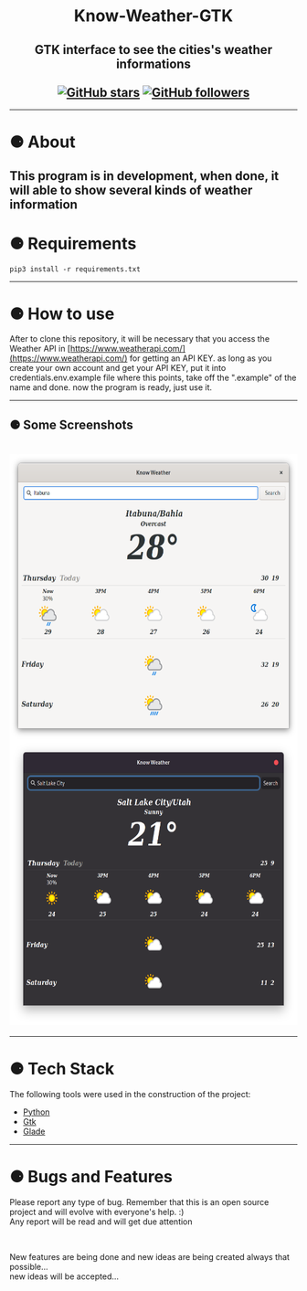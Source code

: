 <h1 align="center">Know-Weather-GTK</h1>
<h2 align="center">
GTK interface to see the cities's weather informations<br><br>
    <a href="https://github.com/PabloEmidio/Know-Weather-GTK/stargazers"><img alt="GitHub stars" src="https://img.shields.io/github/stars/PabloEmidio/Know-Weather-GTK?style=social"></a>
    <a href="https://github.com/PabloEmidio"><img alt="GitHub followers" src="https://img.shields.io/github/followers/PabloEmidio?label=Follow%20me&style=social"></a>
</h2>

---
# ⚈ About
This program is in development, when done, it will able to show several kinds of weather information
---

# ⚈ Requirements

```
pip3 install -r requirements.txt
```
---

# ⚈ How to use
After to clone this repository, it will be necessary that you access the Weather API in [https://www.weatherapi.com/](https://www.weatherapi.com/) for getting an API KEY. as long as you create your own account and get your API KEY, put it into credentials.env.example file where this points, take off the ".example" of the name and done.
now the program is ready, just use it.

---

## ⚈ Some Screenshots
<h1 align="center">
  <img align="center" src=".images/search_01.png" height="500px"><br><img align="center" src=".images/search_02.png" height="500px">
</h1>

---

# ⚈ Tech Stack

The following tools were used in the construction of the project:

- [Python](https://www.python.org/)
- [Gtk](https://www.gtk.org/)
- [Glade](https://glade.gnome.org/)

---

# ⚈ Bugs and Features
<p>
Please report any type of bug. Remember that this is an open source project and will evolve with everyone's help. :)<br>
Any report will be read and will get due attention
</p><br>
<p>
New features are being done and new ideas are being created always that possible...<br>
new ideas will be accepted...
</p>

